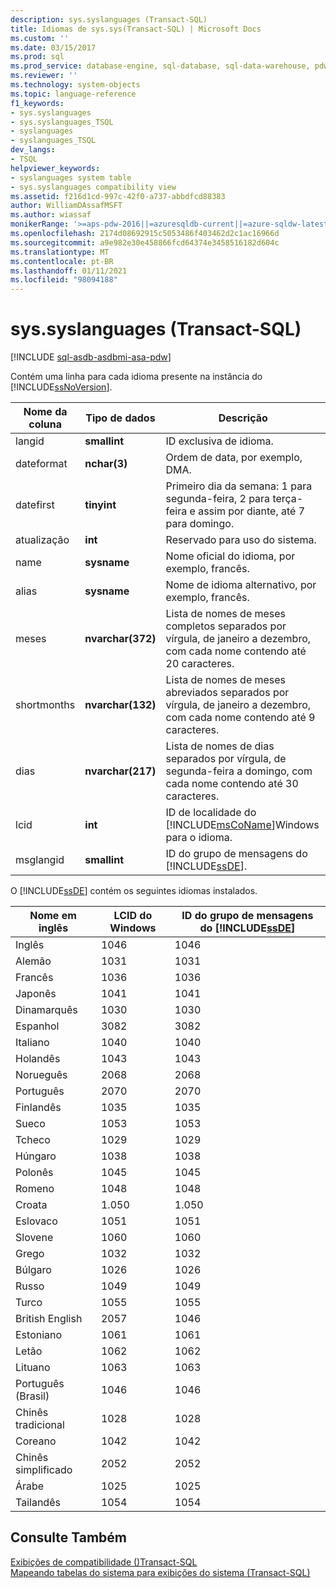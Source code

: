 ```yaml
---
description: sys.syslanguages (Transact-SQL)
title: Idiomas de sys.sys(Transact-SQL) | Microsoft Docs
ms.custom: ''
ms.date: 03/15/2017
ms.prod: sql
ms.prod_service: database-engine, sql-database, sql-data-warehouse, pdw
ms.reviewer: ''
ms.technology: system-objects
ms.topic: language-reference
f1_keywords:
- sys.syslanguages
- sys.syslanguages_TSQL
- syslanguages
- syslanguages_TSQL
dev_langs:
- TSQL
helpviewer_keywords:
- syslanguages system table
- sys.syslanguages compatibility view
ms.assetid: f216d1cd-997c-42f0-a737-abbdfcd88383
author: WilliamDAssafMSFT
ms.author: wiassaf
monikerRange: '>=aps-pdw-2016||=azuresqldb-current||=azure-sqldw-latest||>=sql-server-2016||>=sql-server-linux-2017||=azuresqldb-mi-current'
ms.openlocfilehash: 2174d08692915c5053486f403462d2c1ac16966d
ms.sourcegitcommit: a9e982e30e458866fcd64374e3458516182d604c
ms.translationtype: MT
ms.contentlocale: pt-BR
ms.lasthandoff: 01/11/2021
ms.locfileid: "98094188"
---
```

# <a name="syssyslanguages-transact-sql"></a>sys.syslanguages (Transact-SQL)
[!INCLUDE [sql-asdb-asdbmi-asa-pdw](../../includes/applies-to-version/sql-asdb-asdbmi-asa-pdw.md)]

  Contém uma linha para cada idioma presente na instância do [!INCLUDE[ssNoVersion](../../includes/ssnoversion-md.md)].  
  
|Nome da coluna|Tipo de dados|Descrição|  
|-----------------|---------------|-----------------|  
|langid|**smallint**|ID exclusiva de idioma.|  
|dateformat|**nchar(3)**|Ordem de data, por exemplo, DMA.|  
|datefirst|**tinyint**|Primeiro dia da semana: 1 para segunda-feira, 2 para terça-feira e assim por diante, até 7 para domingo.|  
|atualização|**int**|Reservado para uso do sistema.|  
|name|**sysname**|Nome oficial do idioma, por exemplo, francês.|  
|alias|**sysname**|Nome de idioma alternativo, por exemplo, francês.|  
|meses|**nvarchar(372)**|Lista de nomes de meses completos separados por vírgula, de janeiro a dezembro, com cada nome contendo até 20 caracteres.|  
|shortmonths|**nvarchar(132)**|Lista de nomes de meses abreviados separados por vírgula, de janeiro a dezembro, com cada nome contendo até 9 caracteres.|  
|dias|**nvarchar(217)**|Lista de nomes de dias separados por vírgula, de segunda-feira a domingo, com cada nome contendo até 30 caracteres.|  
|lcid|**int**|ID de localidade do [!INCLUDE[msCoName](../../includes/msconame-md.md)]Windows para o idioma.|  
|msglangid|**smallint**|ID do grupo de mensagens do [!INCLUDE[ssDE](../../includes/ssde-md.md)].|  
  
 O [!INCLUDE[ssDE](../../includes/ssde-md.md)] contém os seguintes idiomas instalados.  
  
|Nome em inglês|LCID do Windows|ID do grupo de mensagens do [!INCLUDE[ssDE](../../includes/ssde-md.md)]|  
|---------------------|------------------|-----------------------------------------|  
|Inglês|1046|1046|  
|Alemão|1031|1031|  
|Francês|1036|1036|  
|Japonês|1041|1041|  
|Dinamarquês|1030|1030|  
|Espanhol|3082|3082|  
|Italiano|1040|1040|  
|Holandês|1043|1043|  
|Norueguês|2068|2068|  
|Português|2070|2070|  
|Finlandês|1035|1035|  
|Sueco|1053|1053|  
|Tcheco|1029|1029|  
|Húngaro|1038|1038|  
|Polonês|1045|1045|  
|Romeno|1048|1048|  
|Croata|1.050|1.050|  
|Eslovaco|1051|1051|  
|Slovene|1060|1060|  
|Grego|1032|1032|  
|Búlgaro|1026|1026|  
|Russo|1049|1049|  
|Turco|1055|1055|  
|British English|2057|1046|  
|Estoniano|1061|1061|  
|Letão|1062|1062|  
|Lituano|1063|1063|  
|Português (Brasil)|1046|1046|  
|Chinês tradicional|1028|1028|  
|Coreano|1042|1042|  
|Chinês simplificado|2052|2052|  
|Árabe|1025|1025|  
|Tailandês|1054|1054|  
  
## <a name="see-also"></a>Consulte Também  
 [Exibições de compatibilidade &#40;&#41;Transact-SQL ](~/relational-databases/system-compatibility-views/system-compatibility-views-transact-sql.md)   
 [Mapeando tabelas do sistema para exibições do sistema &#40;Transact-SQL&#41;](../../relational-databases/system-tables/mapping-system-tables-to-system-views-transact-sql.md)  
  
  
